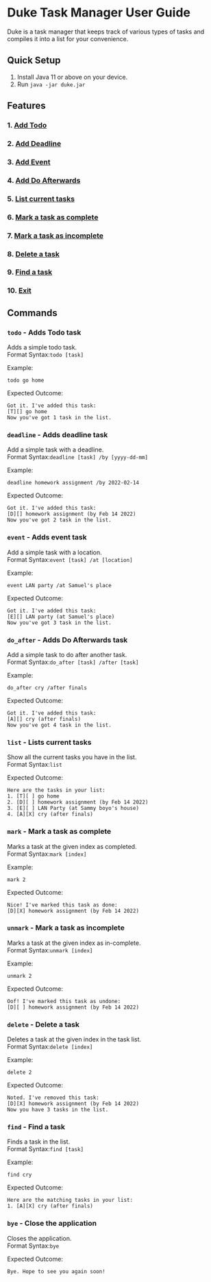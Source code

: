 # Duke Task Manager User Guide
Duke is a task manager that keeps track of various types of tasks and compiles it into a list for your convenience.

## Quick Setup
1. Install Java 11 or above on your device.
2. Run ```java -jar duke.jar```

## Features
### 1. [Add Todo](#todo---adds-todo-task)
### 2. [Add Deadline](#deadline---adds-deadline-task)
### 3. [Add Event](#event---adds-event-task)
### 4. [Add Do Afterwards](#do_after---adds-do-afterwards-task)
### 5. [List current tasks](#list---lists-current-tasks)
### 6. [Mark a task as complete](#mark---mark-a-task-as-complete)
### 7. [Mark a task as incomplete](#unmark---mark-a-task-as-incomplete)
### 8. [Delete a task](#delete---delete-a-task)
### 9. [Find a task](#find---find-a-task)
### 10. [Exit](#bye---close-the-application)



## Commands 
### `todo` - Adds Todo task
Adds a simple todo task.\
Format Syntax:```todo [task]```

Example:

```todo go home```

Expected Outcome:
```
Got it. I've added this task:
[T][] go home
Now you've got 1 task in the list.
```

### `deadline` - Adds deadline task

Add a simple task with a deadline.\
Format Syntax:```deadline [task] /by [yyyy-dd-mm]```

Example:

```deadline homework assignment /by 2022-02-14```

Expected Outcome:
```
Got it. I've added this task:
[D][] homework assignment (by Feb 14 2022)
Now you've got 2 task in the list.
```

### `event` - Adds event task

Add a simple task with a location.\
Format Syntax:```event [task] /at [location]```

Example:

```event LAN party /at Samuel's place```

Expected Outcome:
```
Got it. I've added this task:
[E][] LAN party (at Samuel's place)
Now you've got 3 task in the list.
```

### `do_after` - Adds Do Afterwards task

Add a simple task to do after another task.\
Format Syntax:```do_after [task] /after [task]```

Example:

```do_after cry /after finals```

Expected Outcome:
```
Got it. I've added this task:
[A][] cry (after finals)
Now you've got 4 task in the list.
```

### `list` - Lists current tasks

Show all the current tasks you have in the list.\
Format Syntax:```list```

Expected Outcome:
```
Here are the tasks in your list:
1. [T][ ] go home
2. [D][ ] homework assignment (by Feb 14 2022)
3. [E][ ] LAN Party (at Sammy boyo's house)
4. [A][X] cry (after finals)
```

### `mark` - Mark a task as complete

Marks a task at the given index as completed.\
Format Syntax:```mark [index]```

Example:

```mark 2```

Expected Outcome:
```
Nice! I've marked this task as done:
[D][X] homework assignment (by Feb 14 2022)
```

### `unmark` - Mark a task as incomplete

Marks a task at the given index as in-complete.\
Format Syntax:```unmark [index]```

Example:

```unmark 2```

Expected Outcome:
```
Oof! I've marked this task as undone:
[D][ ] homework assignment (by Feb 14 2022)
```

### `delete` - Delete a task

Deletes a task at the given index in the task list.\
Format Syntax:```delete [index]```

Example:

```delete 2```

Expected Outcome:
```
Noted. I've removed this task:
[D][X] homework assignment (by Feb 14 2022)
Now you have 3 tasks in the list.
```

### `find` - Find a task

Finds a task in the list.\
Format Syntax:```find [task]```

Example:

```find cry```

Expected Outcome:
```
Here are the matching tasks in your list:
1. [A][X] cry (after finals)
```

### `bye` - Close the application

Closes the application.\
Format Syntax:```bye```

Expected Outcome:
```
Bye. Hope to see you again soon!
```